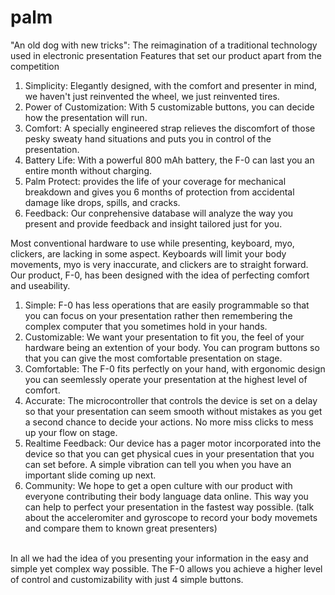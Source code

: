 # palm
"An old dog with new tricks": 
The reimagination of a traditional technology used in electronic presentation
Features that set our product apart from the competition<br/>
<ol>
<li>Simplicity: Elegantly designed, with the comfort and presenter in mind, we haven't just reinvented the wheel, we just reinvented tires.</li>
<li>Power of Customization: With 5 customizable buttons, you can decide how the presentation will run.</li>
<li>Comfort: A specially engineered strap relieves the discomfort of those pesky sweaty hand situations and puts you in control of the presentation.</li>
<li>Battery Life: With a powerful 800 mAh battery, the F-0 can last you an entire month without charging.</li>
<li>Palm Protect:  provides the life of your coverage for mechanical breakdown and gives you 6 months of protection from accidental damage like drops, spills, and cracks.</li>
<li>Feedback: Our conprehensive database will analyze the way you present and provide feedback and insight tailored just for you.</li>
</ol>

Most conventional hardware to use while presenting, keyboard, myo, clickers, are lacking in some aspect. Keyboards will limit your body movements, myo is very inaccurate, and clickers are to straight forward. Our product, F-0, has been designed with the idea of perfecting comfort and useability.

1. Simple: F-0 has less operations that are easily programmable so that you can focus on your presentation rather then remembering the complex computer that you sometimes hold in your hands.
2. Customizable: We want your presentation to fit you, the feel of your hardware being an extention of your body. You can program buttons so that you can give the most comfortable presentation on stage.
3. Comfortable: The F-0 fits perfectly on your hand, with ergonomic design you can seemlessly operate your presentation at the highest level of comfort.
4. Accurate: The microcontroller that controls the device is set on a delay so that your presentation can seem smooth without mistakes as you get a second chance to decide your actions. No more miss clicks to mess up your flow on stage.
5. Realtime Feedback: Our device has a pager motor incorporated into the device so that you can get physical cues in your presentation that you can set before. A simple vibration can tell you when you have an important slide coming up next.
6. Community: We hope to get a open culture with our product with everyone contributing their body language data online. This way you can help to perfect your presentation in the fastest way possible. (talk about the acceleromiter and gyroscope to record your body movemets and compare them to known great presenters)
<br/>
In all we had the idea of you presenting your information in the easy and simple yet complex way possible. The F-0 allows you achieve a higher level of control and customizability with just 4 simple buttons.
